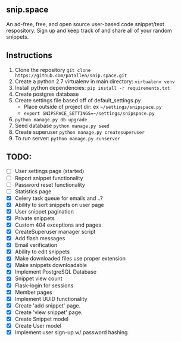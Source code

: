 ## snip.space
An ad-free, free, and open source user-based code snippet/text respository. Sign up and keep track of and share all of your random snippets.

## Instructions
1. Clone the repository `git clone https://github.com/patallen/snip.space.git`
1. Create a python 2.7 virtualenv in main directory: `virtualenv venv`
1. Install python dependencies: `pip install -r requirements.txt`
1. Create postgres database
1. Create settings file based off of default_settings.py
	- Place outside of project dir: ex `~/settings/snipspace.py`
	- `export SNIPSPACE_SETTINGS=~/settings/snipspace.py`
1. `python manage.py db upgrade`
1. Seed database `python manage.py seed`
1. Create superuser `python manage.py createsuperuser`
1. To run server: `python manage.py runserver`

## TODO:
- [ ] User settings page (started)
- [ ] Report snippet functionality
- [ ] Password reset functionality
- [ ] Statistics page
- [x] Celery task queue for emails and ..?
- [x] Ability to sort snippets on user page
- [x] User snippet pagination
- [x] Private snippets
- [x] Custom 404 exceptions and pages
- [x] CreateSuperuser manager script
- [x] Add flash messages
- [x] Email verification
- [x] Ability to edit snippets 
- [x] Make downloaded files use proper extension
- [x] Make snippets downloadable
- [x] Implement PostgreSQL Database
- [x] Snippet view count
- [x] Flask-login for sessions
- [x] Member pages
- [x] Implement UUID functionality
- [x] Create 'add snippet' page.
- [x] Create 'view snippet' page.
- [x] Create Snippet model
- [x] Create User model
- [x] Implement user sign-up w/ password hashing
